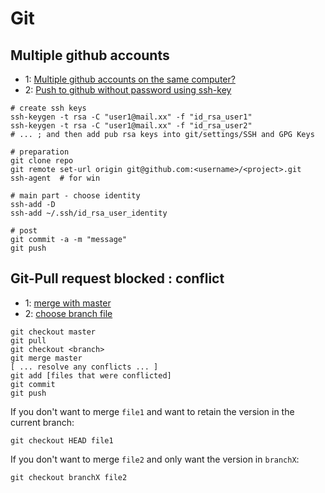 # Git

## Multiple github accounts

- 1: [Multiple github accounts on the same computer?](https://stackoverflow.com/questions/3860112/multiple-github-accounts-on-the-same-computer)
- 2: [Push to github without password using ssh-key](https://stackoverflow.com/questions/14762034/push-to-github-without-password-using-ssh-key)

```
# create ssh keys
ssh-keygen -t rsa -C "user1@mail.xx" -f "id_rsa_user1"
ssh-keygen -t rsa -C "user1@mail.xx" -f "id_rsa_user2"
# ... ; and then add pub rsa keys into git/settings/SSH and GPG Keys

# preparation
git clone repo
git remote set-url origin git@github.com:<username>/<project>.git
ssh-agent  # for win

# main part - choose identity
ssh-add -D
ssh-add ~/.ssh/id_rsa_user_identity

# post
git commit -a -m "message"
git push
```

## Git-Pull request blocked : conflict

- 1: [merge with master](https://github.com/githubteacher/github-for-developers-sept-2015/issues/648)
- 2: [choose branch file](https://stackoverflow.com/questions/449541/how-to-selectively-merge-or-pick-changes-from-another-branch-in-git)

```
git checkout master
git pull
git checkout <branch>
git merge master
[ ... resolve any conflicts ... ]
git add [files that were conflicted]
git commit
git push
```

If you don't want to merge `file1` and want to retain the version in the current branch:

`git checkout HEAD file1`

If you don't want to merge `file2` and only want the version in `branchX`:

`git checkout branchX file2`
